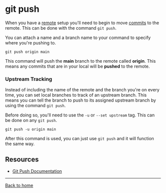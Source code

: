 # git push 

When you have a [remote](./REMOTE.md) setup you'll need to begin to move [commits](./COMMITS.md) to the remote. This can be done with the command `git push`.

You can attach a name and a branch name to your command to specify where you're pushing to. 

```
git push origin main
```

This command will push the **main** branch to the remote called **origin**. This means any commits that are in your local will be **pushed** to the remote.

### Upstream Tracking 

Instead of including the name of the remote and the branch you're on every time, you can set local branches to track of an upstream branch. This means you can tell the branch to push to its assigned upstream branch by using the command `git push`. 

Before doing so, you'll need to use the `-u` or `--set upstream` tag. This can be done on any `git push`. 

```
git push -u origin main
```

After this command is used, you can just use `git push` and it will function the same way. 

## Resources 

- [Git Push Documentation](https://git-scm.com/docs/git-push)

---

[Back to home](../README.md)